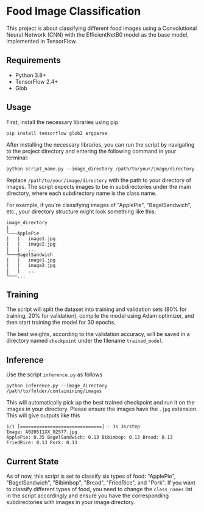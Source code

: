 # Food Image Classification

This project is about classifying different food images using a Convolutional Neural Network (CNN) with the EfficientNetB0 model as the base model, implemented in TensorFlow.

## Requirements

- Python 3.8+
- TensorFlow 2.4+
- Glob

## Usage

First, install the necessary libraries using pip:

```
pip install tensorflow glob2 argparse
```


After installing the necessary libraries, you can run the script by navigating to the project directory and entering the following command in your terminal:

```
python script_name.py --image_directory /path/to/your/image/directory
```


Replace `/path/to/your/image/directory` with the path to your directory of images. The script expects images to be in subdirectories under the main directory, where each subdirectory name is the class name.

For example, if you're classifying images of "ApplePie", "BagelSandwich", etc., your directory structure might look something like this:

```
image_directory
|
└───ApplePie
|   |   image1.jpg
|   |   image2.jpg
|   |   ...
└───BagelSandwich
|   |   image1.jpg
|   |   image2.jpg
|   |   ...
└───...
```


## Training

The script will split the dataset into training and validation sets (80% for training, 20% for validation), compile the model using Adam optimizer, and then start training the model for 30 epochs.

The best weights, according to the validation accuracy, will be saved in a directory named `checkpoint` under the filename `trained_model`.

## Inference
Use the script `inference.py` as follows
```
python inference.py --image_directory /path/to/folder/containining/images
```
This will automatically pick up the best trained checkpoint and run it on the images in your directory. Please ensure the images have the `.jpg` extension. This will give outputs like this
```
1/1 [==============================] - 3s 3s/step
Image: A020511XX_02577.jpg
ApplePie: 0.35 BagelSandwich: 0.13 Bibimbop: 0.13 Bread: 0.13 FriedRice: 0.13 Pork: 0.13
```

## Current State

As of now, this script is set to classify six types of food: "ApplePie", "BagelSandwich", "Bibimbop", "Bread", "FriedRice", and "Pork". If you want to classify different types of food, you need to change the `class_names` list in the script accordingly and ensure you have the corresponding subdirectories with images in your image directory.
